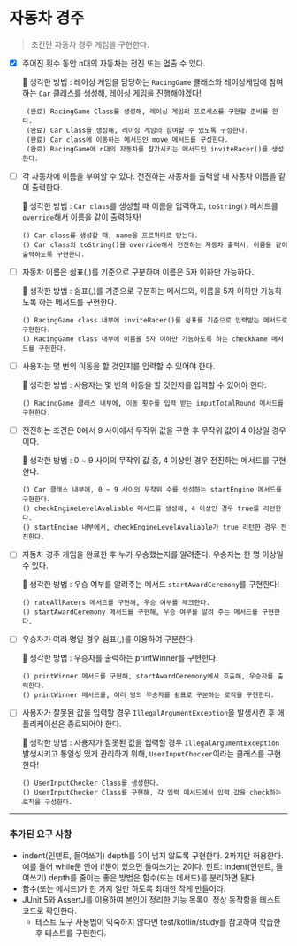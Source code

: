 # 자동차 경주
> 초간단 자동차 경주 게임을 구현한다.

- [x] 주어진 횟수 동안 n대의 자동차는 전진 또는 멈출 수 있다.

   🧐 생각한 방법 : 레이싱 게임을 담당하는 `RacingGame` 클래스와 레이싱게임에 참여하는 `Car` 클래스를 생성해, 레이싱 게임을 진행해야겠다!
      
       (완료) RacingGame Class를 생성해, 레이싱 게임의 프로세스를 구현할 준비를 한다.
       (완료) Car Class를 생성해, 레이싱 게임의 참여할 수 있도록 구성한다.
       (완료) Car class에 이동하는 메서드인 move 메서드를 구성한다.
       (완료) RacingGame에 n대의 자동차를 참가시키는 메서드인 inviteRacer()를 생성한다.

- [ ] 각 자동차에 이름을 부여할 수 있다. 전진하는 자동차를 출력할 때 자동차 이름을 같이 출력한다.

  🧐 생각한 방법 : `Car class`를 생성할 때 이름을 입력하고, `toString()` 메서드를 `override`해서 이름을 같이 출력하자!
  
      () Car class를 생성할 때, name을 프로퍼티로 받는다.
      () Car class의 toString()을 override해서 전진하는 자동차 출력시, 이름을 같이 출력하도록 구현한다.


- [ ] 자동차 이름은 쉼표(,)를 기준으로 구분하며 이름은 5자 이하만 가능하다.

  🧐 생각한 방법 : 쉼표(,)를 기준으로 구분하는 메서드와, 이름을 5자 이하만 가능하도록 하는 메서드를 구현한다.

      () RacingGame class 내부에 inviteRacer()를 쉼표를 기준으로 입력받는 메서드로 구현한다.
      () RacingGame class 내부에 이름을 5자 이하만 가능하도록 하는 checkName 메서드를 구현한다.

- [ ] 사용자는 몇 번의 이동을 할 것인지를 입력할 수 있어야 한다.

  🧐 생각한 방법 : 사용자는 몇 번의 이동을 할 것인지를 입력할 수 있어야 한다.
  
      () RacingGame 클래스 내부에, 이동 횟수를 입력 받는 inputTotalRound 메서드를 구현한다.

- [ ] 전진하는 조건은 0에서 9 사이에서 무작위 값을 구한 후 무작위 값이 4 이상일 경우이다.

  🧐 생각한 방법 : 0 ~ 9 사이의 무작위 값 중, 4 이상인 경우 전진하는 메서드를 구현한다.

      () Car 클래스 내부에, 0 ~ 9 사이의 무작위 수를 생성하는 startEngine 메서드를 구현한다.
      () checkEngineLevelAvaliable 메서드를 생성해, 4 이상인 경우 true를 리턴한다.
      () startEngine 내부에서, checkEngineLevelAvaliable가 true 리턴한 경우 전진한다.

- [ ] 자동차 경주 게임을 완료한 후 누가 우승했는지를 알려준다. 우승자는 한 명 이상일 수 있다.

  🧐 생각한 방법 : 우승 여부를 알려주는 메서드 `startAwardCeremony`를 구현한다!

      () rateAllRacers 메서드를 구현해, 우승 여부를 체크한다.
      () startAwardCeremony 메서드를 구현해, 우승 여부를 알려 주는 메서드를 구현한다.

- [ ] 우승자가 여러 명일 경우 쉼표(,)를 이용하여 구분한다.

  🧐 생각한 방법 : 우승자를 출력하는 printWinner를 구현한다.

      () printWinner 메서드를 구현해, startAwardCeremony에서 호출해, 우승자를 출력한다.
      () printWinner 메서드를, 여러 명의 우승자를 쉼표로 구분하는 로직을 구현한다.

- [ ] 사용자가 잘못된 값을 입력할 경우 `IllegalArgumentException`을 발생시킨 후 애플리케이션은 종료되어야 한다.

  🧐 생각한 방법 : 사용자가 잘못된 값을 입력할 경우 `IllegalArgumentException` 발생시키고 통일성 있게 관리하기 위해, `UserInputChecker`이라는 클래스를 구현한다!

      () UserInputChecker Class를 생성한다.
      () UserInputChecker Class를 구현해, 각 입력 메서드에서 입력 값을 check하는 로직을 구성한다.
<hr />

### 추가된 요구 사항

- indent(인덴트, 들여쓰기) depth를 3이 넘지 않도록 구현한다. 2까지만 허용한다.
  예를 들어 while문 안에 if문이 있으면 들여쓰기는 2이다.
  힌트: indent(인덴트, 들여쓰기) depth를 줄이는 좋은 방법은 함수(또는 메서드)를 분리하면 된다.
- 함수(또는 메서드)가 한 가지 일만 하도록 최대한 작게 만들어라.
- JUnit 5와 AssertJ를 이용하여 본인이 정리한 기능 목록이 정상 동작함을 테스트 코드로 확인한다.
    - 테스트 도구 사용법이 익숙하지 않다면 test/kotlin/study를 참고하여 학습한 후 테스트를 구현한다.